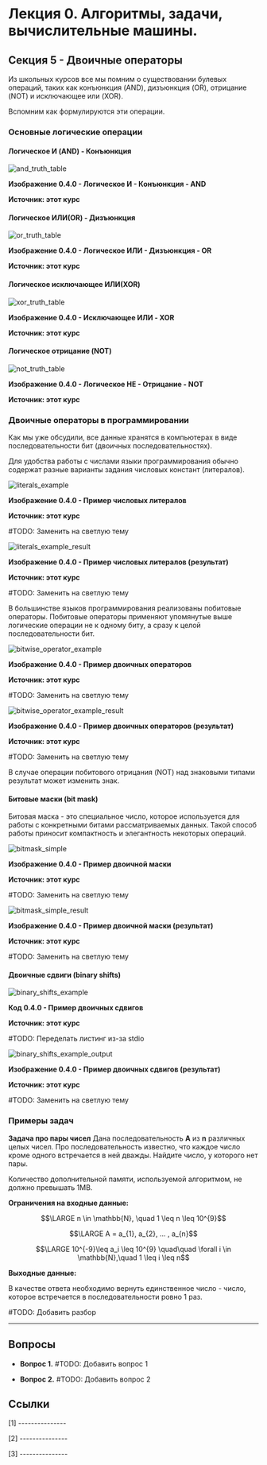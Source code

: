 # Лекция 0.  Алгоритмы, задачи, вычислительные машины.

## Секция 5 -  Двоичные операторы

Из школьных курсов все мы помним о существовании булевых операций, таких как конъюнкция (AND), дизъюнкция (OR), отрицание (NOT) и исключающее или (XOR).

Вспомним как формулируются эти операции.

### Основные логические операции

#### Логическое И (AND) - Конъюнкция

![and_truth_table](./images/and_truth_table.png)

**Изображение 0.4.0 - Логическое И - Конъюнкция - AND**

**Источник: этот курс**

#### Логическое ИЛИ(OR) - Дизъюнкция

![or_truth_table](./images/or_truth_table.png)

**Изображение 0.4.0 - Логическое ИЛИ - Дизъюнкция - OR**

**Источник: этот курс**

#### Логическое исключающее ИЛИ(XOR)

![xor_truth_table](./images/xor_truth_table.png)

**Изображение 0.4.0 - Исключающее ИЛИ - XOR**

**Источник: этот курс**

#### Логическое отрицание (NOT)

![not_truth_table](./images/not_truth_table.png)

**Изображение 0.4.0 - Логическое НЕ - Отрицание - NOT**

**Источник: этот курс**

### Двоичные операторы в программировании

Как мы уже обсудили, все данные хранятся в компьютерах в виде последовательности бит (двоичных последовательностях).

Для удобства работы с числами языки программирования обычно содержат разные варианты задания числовых констант (литералов). 

![literals_example](./images/literals_example.png)

**Изображение 0.4.0 - Пример числовых литералов**

**Источник: этот курс**

#TODO: Заменить на светлую тему

![literals_example_result](./images/literals_example_result.png)

**Изображение 0.4.0 - Пример числовых литералов (результат)**

**Источник: этот курс**

#TODO: Заменить на светлую тему

В большинстве языков программирования реализованы побитовые операторы. Побитовые операторы применяют упомянутые выше логические операции не к одному биту, а сразу к целой последовательности бит.

![bitwise_operator_example](./images/bitwise_operator_example.png)


**Изображение 0.4.0 - Пример двоичных операторов**

**Источник: этот курс**

#TODO: Заменить на светлую тему

![bitwise_operator_example_result](./images/bitwise_operator_example_result.png)

**Изображение 0.4.0 - Пример двоичных операторов (результат)**

**Источник: этот курс**

#TODO: Заменить на светлую тему

В случае операции побитового отрицания (NOT) над знаковыми типами результат может изменить знак.

#### Битовые маски (bit mask)

Битовая маска - это специальное число, которое используется для работы с конкретными битами рассматриваемых данных. Такой способ работы приносит компактность и элегантность некоторых операций.

![bitmask_simple](./images/bitmask_simple.png)

**Изображение 0.4.0 - Пример двоичной маски**

**Источник: этот курс**

#TODO: Заменить на светлую тему

![bitmask_simple_result](./images/bitmask_simple_result.png)

**Изображение 0.4.0 - Пример двоичной маски (результат)**

**Источник: этот курс**

#TODO: Заменить на светлую тему

#### Двоичные сдвиги (binary shifts)

![binary_shifts_example](./images/binary_shifts_example.png)

**Код 0.4.0 - Пример двоичных сдвигов**

**Источник: этот курс**

#TODO: Переделать листинг из-за stdio

![binary_shifts_example_output](./images/binary_shifts_example_output.png)

**Изображение 0.4.0 - Пример двоичных сдвигов (результат)**

**Источник: этот курс**

#TODO: Заменить на светлую тему

### Примеры задач

**Задача про пары чисел**
Дана последовательность **A** из **n** различных целых чисел. Про последовательность известно, что каждое число кроме одного встречается в ней дважды. Найдите число, у которого нет пары.

Количество дополнительной памяти, используемой алгоритмом, не должно превышать 1MB.

**Ограничения на входные данные:**

$$\LARGE n \in \mathbb{N}, \quad 1 \leq n \leq 10^{9}$$

$$\LARGE A = a_{1}, a_{2}, ... , a_{n}$$

$$\LARGE 10^{-9}\leq a_i \leq 10^{9} \quad\quad \forall i \in \mathbb{N},\quad 1 \leq i \leq n$$

**Выходные данные:**

В качестве ответа необходимо вернуть единственное число - число, которое встречается в последовательности ровно 1 раз.

#TODO: Добавить разбор


------------

## Вопросы

- **Вопрос 1.** #TODO: Добавить вопрос 1

- **Вопрос 2.** #TODO: Добавить вопрос 2
 
  
## Ссылки

[1] ---------------

[2] ---------------

[3] ---------------


